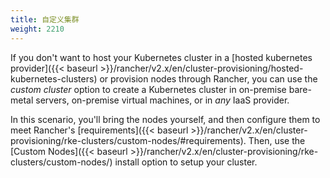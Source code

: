 ```yaml
---
title: 自定义集群
weight: 2210
---
```


If you don't want to host your Kubernetes cluster in a [hosted kubernetes provider]({{< baseurl >}}/rancher/v2.x/en/cluster-provisioning/hosted-kubernetes-clusters) or provision nodes through Rancher, you can use the _custom cluster_ option to create a Kubernetes cluster in on-premise bare-metal servers, on-premise virtual machines, or in _any_ IaaS provider.

In this scenario, you'll bring the nodes yourself, and then configure them to meet Rancher's [requirements]({{< baseurl >}}/rancher/v2.x/en/cluster-provisioning/rke-clusters/custom-nodes/#requirements). Then, use the [Custom Nodes]({{< baseurl >}}/rancher/v2.x/en/cluster-provisioning/rke-clusters/custom-nodes/) install option to setup your cluster.
